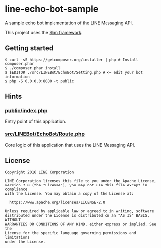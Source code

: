 line-echo-bot-sample
==

A sample echo bot implementation of the LINE Messaging API.

This project uses the [Slim framework](http://www.slimframework.com/).

Getting started
--
   
```
$ curl -sS https://getcomposer.org/installer | php # Install composer.phar
$ ./composer.phar install
$ $EDITOR ./src/LINEBot/EchoBot/Setting.php # <= edit your bot information
$ php -S 0.0.0.0:8080 -t public
```

Hints
--

### [public/index.php](./public/index.php)

Entry point of this application.

### [src/LINEBot/EchoBot/Route.php](./src/LINEBot/EchoBot/Route.php)

Core logic of this application that uses the LINE Messaging API.

License
--

```
Copyright 2016 LINE Corporation

LINE Corporation licenses this file to you under the Apache License,
version 2.0 (the "License"); you may not use this file except in compliance
with the License. You may obtain a copy of the License at:

  https://www.apache.org/licenses/LICENSE-2.0

Unless required by applicable law or agreed to in writing, software
distributed under the License is distributed on an "AS IS" BASIS, WITHOUT
WARRANTIES OR CONDITIONS OF ANY KIND, either express or implied. See the
License for the specific language governing permissions and limitations
under the License.
```
